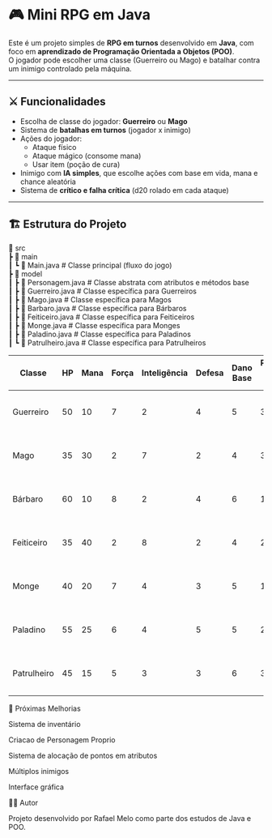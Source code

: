 # 🎮 Mini RPG em Java  

Este é um projeto simples de **RPG em turnos** desenvolvido em **Java**, com foco em **aprendizado de Programação Orientada a Objetos (POO)**.  
O jogador pode escolher uma classe (Guerreiro ou Mago) e batalhar contra um inimigo controlado pela máquina.  

---

## ⚔️ Funcionalidades  

- Escolha de classe do jogador: **Guerreiro** ou **Mago**  
- Sistema de **batalhas em turnos** (jogador x inimigo)  
- Ações do jogador:
  - Ataque físico  
  - Ataque mágico (consome mana)  
  - Usar item (poção de cura)  
- Inimigo com **IA simples**, que escolhe ações com base em vida, mana e chance aleatória  
- Sistema de **crítico e falha crítica** (d20 rolado em cada ataque)  

---

## 🏗️ Estrutura do Projeto  
📂 src <br>
┣ 📂 main <br>
┃ ┗ 📜 Main.java # Classe principal (fluxo do jogo) <br>
┣ 📂 model <br>
┃ ┣ 📜 Personagem.java # Classe abstrata com atributos e métodos base <br>
┃ ┣ 📜 Guerreiro.java # Classe específica para Guerreiros <br>
┃ ┣ 📜 Mago.java # Classe específica para Magos <br>
┃ ┣ 📜 Barbaro.java # Classe específica para Bárbaros <br>
┃ ┣ 📜 Feiticeiro.java # Classe específica para Feiticeiros <br>
┃ ┣ 📜 Monge.java # Classe específica para Monges <br>
┃ ┣ 📜 Paladino.java # Classe específica para Paladinos <br>
┃ ┗ 📜 Patrulheiro.java # Classe específica para Patrulheiros <br>


| Classe      | HP | Mana | Força | Inteligência | Defesa | Dano Base | Poções de Vida | Estilo                                       |
| ----------- | -- | ---- | ----- | ------------ | ------ | --------- | -------------- | -------------------------------------------- |
| Guerreiro   | 50 | 10   | 7     | 2            | 4      | 5         | 3              | Corpo a corpo resistente, dano físico        |
| Mago        | 35 | 30   | 2     | 7            | 2      | 4         | 3              | Ataques mágicos poderosos, frágil            |
| Bárbaro     | 60 | 10   | 8     | 2            | 4      | 6         | 1              | Dano bruto, pouca magia, resistente          |
| Feiticeiro  | 35 | 40   | 2     | 8            | 2      | 4         | 2              | Magias poderosas, frágil fisicamente         |
| Monge       | 40 | 20   | 7     | 4            | 3      | 5         | 1              | Corpo a corpo ágil, ataques especiais        |
| Paladino    | 55 | 25   | 6     | 4            | 5      | 5         | 2              | Defesa sólida, suporte com cura              |
| Patrulheiro | 45 | 15   | 5     | 3            | 3      | 6         | 3              | Ataques rápidos e consistentes, baixa defesa |

🎯 Próximas Melhorias

 Sistema de inventário

 Criacao de Personagem Proprio

 Sistema de alocação de pontos em atributos

 Múltiplos inimigos

 Interface gráfica

 👨‍💻 Autor

Projeto desenvolvido por Rafael Melo como parte dos estudos de Java e POO.
